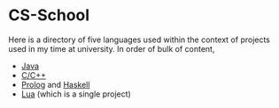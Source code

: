 # CS-School
Here is a directory of five languages used within the context of projects used in my time at university. In order of bulk of content,
- <a href="https://github.com/raechiang/CS-School/tree/master/Java">Java</a>
- <a href="https://github.com/raechiang/CS-School/tree/master/C%26C%2B%2B">C/C++</a>
- <a href="https://github.com/raechiang/CS-School/tree/master/Prolog">Prolog</a> and <a href="https://github.com/raechiang/CS-School/tree/master/Haskell">Haskell</a>
- <a href="https://github.com/raechiang/CS-School/tree/master/Lua/2017-03/408-ShooterDemo">Lua</a> (which is a single project)
